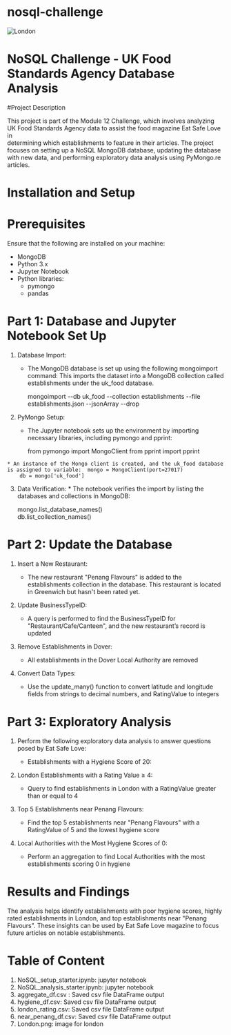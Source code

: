 # nosql-challenge

![London](https://github.com/user-attachments/assets/976f198c-4ca1-4d59-b7b5-05f6f2973c29)


# NoSQL Challenge - UK Food Standards Agency Database Analysis
#Project Description

  This project is part of the Module 12 Challenge, which involves analyzing UK Food Standards Agency data to assist the food magazine Eat Safe Love in      
  determining which establishments to feature in their articles. The project focuses on setting up a NoSQL MongoDB database, updating the database with new data,
  and performing exploratory data analysis using PyMongo.re articles.
   
# Installation and Setup
# Prerequisites

   Ensure that the following are installed on your machine:
   * MongoDB
   * Python 3.x
   * Jupyter Notebook
   * Python libraries:
     * pymongo
     * pandas
     
# Part 1: Database and Jupyter Notebook Set Up

  1. Database Import:
     * The MongoDB database is set up using the following mongoimport command: This imports the dataset into a MongoDB collection called establishments 
       under the uk_food database.
    
        mongoimport --db uk_food --collection establishments
         --file establishments.json --jsonArray --drop 
         
  2. PyMongo Setup:
     * The Jupyter notebook sets up the environment by importing necessary libraries, including pymongo and pprint: 
     
        from pymongo import MongoClient
        from pprint import pprint  
        
    * An instance of the Mongo client is created, and the uk_food database is assigned to variable:  mongo = MongoClient(port=27017)
        db = mongo['uk_food'] 
        
  3. Data Verification:
    * The notebook verifies the import by listing the databases and collections in MongoDB:
    
       mongo.list_database_names()  
       db.list_collection_names() 

     
# Part 2: Update the Database

   1. Insert a New Restaurant:
      * The new restaurant "Penang Flavours" is added to the establishments collection in the database. This restaurant is located in Greenwich but hasn't 
        been rated yet. 
    
   2. Update BusinessTypeID:
      * A query is performed to find the BusinessTypeID for "Restaurant/Cafe/Canteen", and the new restaurant’s record is updated   
     
   3. Remove Establishments in Dover:
      * All establishments in the Dover Local Authority are removed
     
   4. Convert Data Types:
      * Use the update_many() function to convert latitude and longitude fields from strings to decimal numbers, and RatingValue to integers
     
# Part 3: Exploratory Analysis

   1. Perform the following exploratory data analysis to answer questions posed by Eat Safe Love:
      * Establishments with a Hygiene Score of 20:

   2. London Establishments with a Rating Value ≥ 4:
      * Query to find establishments in London with a RatingValue greater than or equal to 4
      
   3. Top 5 Establishments near Penang Flavours:
      * Find the top 5 establishments near "Penang Flavours" with a RatingValue of 5 and the lowest hygiene score
     
   4. Local Authorities with the Most Hygiene Scores of 0:
      * Perform an aggregation to find Local Authorities with the most establishments scoring 0 in hygiene
     
# Results and Findings
   The analysis helps identify establishments with poor hygiene scores, highly rated establishments in London, and top establishments near "Penang Flavours".
   These insights can be used by Eat Safe Love magazine to focus future articles on notable establishments.

# Table of Content
1. NoSQL_setup_starter.ipynb: jupyter notebook
2. NoSQL_analysis_starter.ipynb: jupyter notebook
3. aggregate_df.csv : Saved csv file DataFrame output
4. hygiene_df.csv: Saved csv file DataFrame output
5. london_rating.csv: Saved csv file DataFrame output
6. near_penang_df.csv: Saved csv file DataFrame output
7. London.png: image for london

